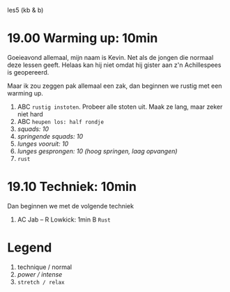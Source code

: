 les5 (kb & b)

# 19.00 Warming up: 10min

Goeieavond allemaal, mijn naam is Kevin. Net als de jongen die normaal deze lessen geeft. Helaas kan hij niet omdat hij gister aan z'n Achillespees is geopereerd.

Maar ik zou zeggen pak allemaal een zak, dan beginnen we rustig met een warming up.

 1. ABC `rustig instoten`. Probeer alle stoten uit. Maak ze lang, maar zeker niet hard
 1. ABC `heupen los: half rondje`
 1. *squads: 10*
 1. *springende squads: 10*
 1. *lunges vooruit: 10*
 1. *lunges gesprongen: 10 (hoog springen, laag opvangen)*
 1. `rust`

# 19.10 Techniek: 10min

Dan beginnen we met de volgende techniek

 1. AC Jab – R Lowkick: 1min
    B  `Rust`

# Legend

 1. technique / normal
 1. *power / intense*
 1. `stretch / relax`

